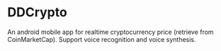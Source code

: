 # DDCrypto

An android mobile app for realtime cryptocurrency price (retrieve from CoinMarketCap).
Support voice recognition and voice synthesis.
